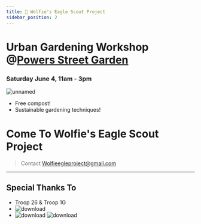 ```yaml
---
title: 📅 Wolfie's Eagle Scout Project 
sidebar_position: 2
---
```

# Urban Gardening Workshop @[Powers Street Garden](/gardens/PowersSt)
### Saturday June 4, 11am - 3pm
![unnamed](https://user-images.githubusercontent.com/22154417/168945086-12a3cd2b-1f0d-4b05-aba9-3aaae8580d66.png)

+ Free compost!
+ Sustainable gardening techniques!

# Come To Wolfie's Eagle Scout Project  
> Contact Wolfieegleproject@gmail.com
----

## Special Thanks To
- Troop 26 & Troop 1G
- ![download](https://user-images.githubusercontent.com/22154417/168943993-95d3f60d-ebfc-4365-91bb-c9b320b9f2f2.png)
- ![download](https://user-images.githubusercontent.com/22154417/168944128-271a61a8-1d0c-4ea7-ace6-a8592bfba3ef.jpg) ![download](https://user-images.githubusercontent.com/22154417/168944063-56a2349a-ff93-4975-938b-3bd2a456b9df.png)
